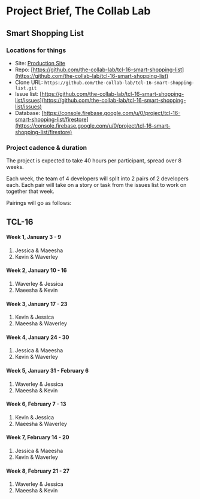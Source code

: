# Project Brief, The Collab Lab

## Smart Shopping List

### Locations for things

- Site: [Production Site](https://tcl-16-smart-shopping-list.netlify.app)
- Repo: [https://github.com/the-collab-lab/tcl-16-smart-shopping-list](https://github.com/the-collab-lab/tcl-16-smart-shopping-list)
- Clone URL: `https://github.com/the-collab-lab/tcl-16-smart-shopping-list.git`
- Issue list: [https://github.com/the-collab-lab/tcl-16-smart-shopping-list/issues](https://github.com/the-collab-lab/tcl-16-smart-shopping-list/issues)
- Database: [https://console.firebase.google.com/u/0/project/tcl-16-smart-shopping-list/firestore](https://console.firebase.google.com/u/0/project/tcl-16-smart-shopping-list/firestore)

### Project cadence & duration

The project is expected to take 40 hours per participant, spread over 8 weeks.

Each week, the team of 4 developers will split into 2 pairs of 2 developers each. Each pair will take on a story or task from the issues list to work on together that week.

Pairings will go as follows:

## TCL-16

#### Week 1, January 3 - 9

1. Jessica & Maeesha
2. Kevin & Waverley

#### Week 2, January 10 - 16

1. Waverley & Jessica
2. Maeesha & Kevin

#### Week 3, January 17 - 23

1. Kevin & Jessica
2. Maeesha & Waverley

#### Week 4, January 24 - 30

1. Jessica & Maeesha
2. Kevin & Waverley

#### Week 5, January 31 - February 6

1. Waverley & Jessica
2. Maeesha & Kevin

#### Week 6, February 7 - 13

1. Kevin & Jessica
2. Maeesha & Waverley

#### Week 7, February 14 - 20

1. Jessica & Maeesha
2. Kevin & Waverley

#### Week 8, February 21 - 27

1. Waverley & Jessica
2. Maeesha & Kevin
